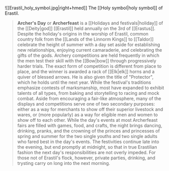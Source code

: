 ![[Erastil_holy_symbol.jpg|right+hmed]] 
 The [[Holy symbol|holy symbol]] of Erastil.
> **Archer's Day** or **Archerfeast** is a [[Holidays and festivals|holiday]] of the [[Deity|god]] [[Erastil]] held annually on the 3rd of [[Erastus]]. Despite the holiday's origins in the worship of Erastil, common country folk from the [[Lands of the Linnorm Kings]] to [[Taldor]] celebrate the height of summer with a day set aside for establishing new relationships, enjoying current camaraderie, and celebrating the gifts of the gods. Archery competitions are held frequently in which the men test their skill with the [[Bow|bow]] through progressively harder trials. The exact form of competition is different from place to place, and the winner is awarded a rack of [[Elk|elk]] horns and a quiver of blessed arrows. He is also given the title of "Protector", which he holds until the next year.
> While the festival's traditions emphasize contests of marksmanship, most have expanded to exhibit talents of all types, from baking and storytelling to racing and mock combat. Aside from encouraging a fair-like atmosphere, many of the displays and competitions serve one of two secondary purposes: either as a way for merchants to show off their superior livestock and wares, or (more popularly) as a way for eligible men and women to show off to each other.
> While the day's events at most Archerfeast fairs are filled with games, food, and crafts, the night brings dancing, drinking, pranks, and the crowning of the princes and princesses of spring and summer for the two single youths and two single adults who fared best in the day's events. The festivities continue late into the evening, but end promptly at midnight, so that in true Erastilian fashion the next day's responsibilities are not overly impeded. For those not of Erastil's flock, however, private parties, drinking, and trysting carry on long into the next morning.







